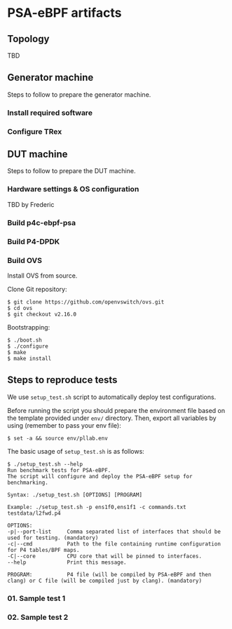 # PSA-eBPF artifacts

## Topology

TBD

## Generator machine

Steps to follow to prepare the generator machine. 

### Install required software

### Configure TRex

## DUT machine

Steps to follow to prepare the DUT machine. 

### Hardware settings & OS configuration

TBD by Frederic

### Build p4c-ebpf-psa

### Build P4-DPDK

### Build OVS

Install OVS from source.

Clone Git repository:

```
$ git clone https://github.com/openvswitch/ovs.git
$ cd ovs
$ git checkout v2.16.0
```

Bootstrapping:

```
$ ./boot.sh
$ ./configure
$ make
$ make install
```

## Steps to reproduce tests

We use `setup_test.sh` script to automatically deploy test configurations. 

Before running the script you should prepare the environment file based on the template provided under `env/` directory.
Then, export all variables by using (remember to pass your env file):

```
$ set -a && source env/pllab.env
``` 

The basic usage of `setup_test.sh` is as follows:

```
$ ./setup_test.sh --help
Run benchmark tests for PSA-eBPF.
The script will configure and deploy the PSA-eBPF setup for benchmarking.

Syntax: ./setup_test.sh [OPTIONS] [PROGRAM]

Example: ./setup_test.sh -p ens1f0,ens1f1 -c commands.txt testdata/l2fwd.p4

OPTIONS:
-p|--port-list     Comma separated list of interfaces that should be used for testing. (mandatory)
-c|--cmd           Path to the file containing runtime configuration for P4 tables/BPF maps.
-C|--core          CPU core that will be pinned to interfaces.
--help             Print this message.

PROGRAM:           P4 file (will be compiled by PSA-eBPF and then clang) or C file (will be compiled just by clang). (mandatory)

```

### 01. Sample test 1

### 02. Sample test 2
